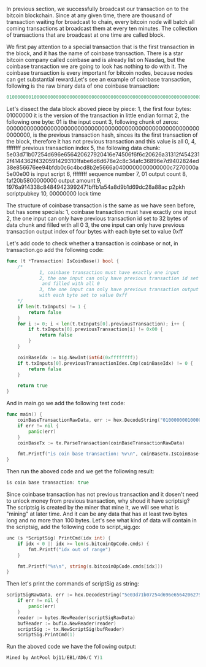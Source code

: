 In previous section, we successfully broadcast our transaction on to the bitcoin blockchain. Since at any given time, there are thousand of transaction waiting for broadcast to chain, every bitcoin node will batch all coming transactions at 
broadcast them at every ten minutes. The collection of  transactions that are broadcast at one time are called block.

We first pay attention to a special transaction that is the first transaction in the block, and it has the name of coinbase transaction. There is a star bitcoin company called coinbase and is already list on Nasdaq, but the coinbase transaction 
we are going to look has nothing to do with it. The coinbase transaction is every important for bitcoin nodes, because nodes can get substantial reward.Let's see an example of coinbase transaction, following is the raw binary data of one coinbase
transaction:
```g
01000000010000000000000000000000000000000000000000000000000000000000000000ffffffff5e03d71b07254d696e656420627920416e74506f6f6c20626a31312f4542312f4144362f43205914293101fabe6d6d678e2c8c34afc36896e7d9402824ed38e856676ee94bfdb0c6c4bcd8b2e5666a0400000000000000c7270000a5e00e00ffffffff01faf20b58000000001976a914338c84849423992471bffb1a54a8d9b1d69dc28a88ac00000000
```
Let's dissect the data block aboved piece by piece:
1, the first four bytes: 01000000 it is the version of the transaction in little endian format
2, the following one byte: 01 is the input count
3, following chunk of zeros: 0000000000000000000000000000000000000000000000000000000000000000, is the previous transaction hash, sinces its the first transaction of the block, therefore it has not previous transaction and this value is all 0,
4, ffffffff previous transaction index
5, the following data chunk: 5e03d71b07254d696e656420627920416e74506f6f6c20626a31312f4542312f4144362f43205914293101fabe6d6d678e2c8c34afc36896e7d9402824ed38e856676ee94bfdb0c6c4bcd8b2e5666a0400000000000000c7270000a5e00e00 is input script
6, ffffffff sequence number
7, 01 output count
8, faf20b5800000000 output amount
9, 1976a914338c84849423992471bffb1a54a8d9b1d69dc28a88ac p2pkh scriptpubkey
10, 00000000 lock time

The structure of coinbase transaction is the same as we have seen before, but has some specials:
1, coinbase transaction must have exactly one input
2, the one input can only have previous transaction id set to 32 bytes of data chunk and filled with all 0
3, the one input can only have previous transaction output index of four bytes with each byte set to value 0xff

Let's add code to check whether a transaction is coinbase or not, in transaction.go add the following code:
```go
func (t *Transaction) IsCoinBase() bool {
	/*
			1, coinbase transaction must have exactly one input
		    2, the one input can only have previous transaction id set to 32 bytes of data chunk
		     and filled with all 0
		    3, the one input can only have previous transaction output index of four bytes
			with each byte set to value 0xff
	*/
	if len(t.txInputs) != 1 {
		return false
	}
	for i := 0; i < len(t.txInputs[0].previousTransaction); i++ {
		if t.txInputs[0].previousTransaction[i] != 0x00 {
			return false
		}
	}

	coinBaseIdx := big.NewInt(int64(0xffffffff))
	if t.txInputs[0].previousTransactionIdex.Cmp(coinBaseIdx) != 0 {
		return false
	}

	return true
}

```
And in main.go we add the following test code:
```go
func main() {
	coinBaseTransactionRawData, err := hex.DecodeString("01000000010000000000000000000000000000000000000000000000000000000000000000ffffffff5e03d71b07254d696e656420627920416e74506f6f6c20626a31312f4542312f4144362f43205914293101fabe6d6d678e2c8c34afc36896e7d9402824ed38e856676ee94bfdb0c6c4bcd8b2e5666a0400000000000000c7270000a5e00e00ffffffff01faf20b58000000001976a914338c84849423992471bffb1a54a8d9b1d69dc28a88ac00000000")
	if err != nil {
		panic(err)
	}
	coinBaseTx := tx.ParseTransaction(coinBaseTransactionRawData)

	fmt.Printf("is coin base transaction: %v\n", coinBaseTx.IsCoinBase())
}
```
Then run the aboved code and we get the following result:
```go
is coin base transaction: true
```

Since coinbase transaction has not previous transaction and it dosen't need to unlock money from previous transaction, why shoud it have scriptsig? The scriptsig is created by the miner that mine it, we will see what is "mining" at later time.
And it can be any data that has at least two bytes long and no more than 100 bytes. Let's see what kind of data will contain in the scriptsig, add the following code to script_sig.go:
```go
unc (s *ScriptSig) PrintCmd(idx int) {
	if idx < 0 || idx >= len(s.bitcoinOpCode.cmds) {
		fmt.Printf("idx out of range")
	}

	fmt.Printf("%s\n", string(s.bitcoinOpCode.cmds[idx]))
}
```
Then let's print the commands of scriptSig as string:
```go
scriptSigRawData, err := hex.DecodeString("5e03d71b07254d696e656420627920416e74506f6f6c20626a31312f4542312f4144362f43205914293101fabe6d6d678e2c8c34afc36896e7d9402824ed38e856676ee94bfdb0c6c4bcd8b2e5666a0400000000000000c7270000a5e00e00")
	if err != nil {
		panic(err)
	}
	reader := bytes.NewReader(scriptSigRawData)
	bufReader := bufio.NewReader(reader)
	scriptSig := tx.NewScriptSig(bufReader)
	scriptSig.PrintCmd(1)
```
Run the aboved code we have the following output:
```go
Mined by AntPool bj11/EB1/AD6/C Y)1
```

